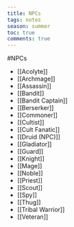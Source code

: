 ---title: NPCstags: notesseason: summertoc: truecomments: true---
#NPCs

- [[Acolyte]]
- [[Archmage]]
- [[Assassin]]
- [[Bandit]]
- [[Bandit Captain]]
- [[Berserker]]
- [[Commoner]]
- [[Cultist]]
- [[Cult Fanatic]]
- [[Druid (NPC)]]
- [[Gladiator]]
- [[Guard]]
- [[Knight]]
- [[Mage]]
- [[Noble]]
- [[Priest]]
- [[Scout]]
- [[Spy]]
- [[Thug]]
- [[Tribal Warrior]]
- [[Veteran]]
